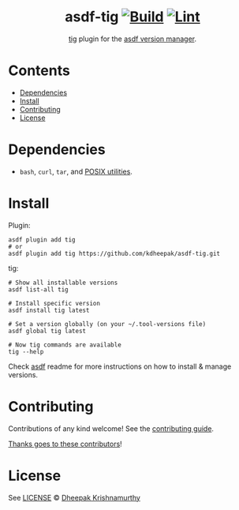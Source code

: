 <div align="center">

# asdf-tig [![Build](https://github.com/kdheepak/asdf-tig/actions/workflows/build.yml/badge.svg)](https://github.com/kdheepak/asdf-tig/actions/workflows/build.yml) [![Lint](https://github.com/kdheepak/asdf-tig/actions/workflows/lint.yml/badge.svg)](https://github.com/kdheepak/asdf-tig/actions/workflows/lint.yml)

[tig](https://github.com/jonas/tig/) plugin for the [asdf version manager](https://asdf-vm.com).

</div>

# Contents

- [Dependencies](#dependencies)
- [Install](#install)
- [Contributing](#contributing)
- [License](#license)

# Dependencies

- `bash`, `curl`, `tar`, and [POSIX utilities](https://pubs.opengroup.org/onlinepubs/9699919799/idx/utilities.html).

# Install

Plugin:

```shell
asdf plugin add tig
# or
asdf plugin add tig https://github.com/kdheepak/asdf-tig.git
```

tig:

```shell
# Show all installable versions
asdf list-all tig

# Install specific version
asdf install tig latest

# Set a version globally (on your ~/.tool-versions file)
asdf global tig latest

# Now tig commands are available
tig --help
```

Check [asdf](https://github.com/asdf-vm/asdf) readme for more instructions on how to
install & manage versions.

# Contributing

Contributions of any kind welcome! See the [contributing guide](contributing.md).

[Thanks goes to these contributors](https://github.com/kdheepak/asdf-tig/graphs/contributors)!

# License

See [LICENSE](LICENSE) © [Dheepak Krishnamurthy](https://github.com/kdheepak/)
